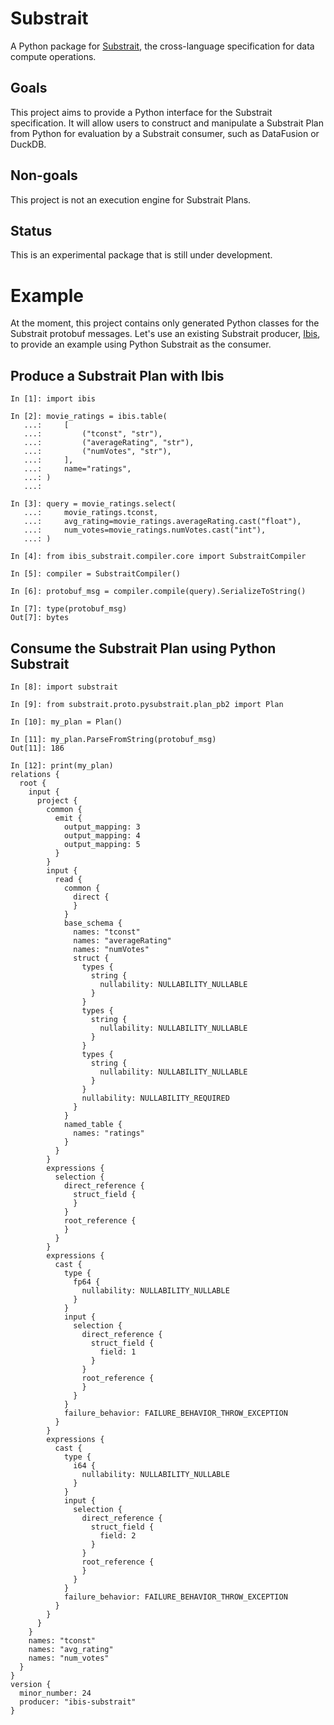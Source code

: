 # Substrait

A Python package for [Substrait](https://substrait.io), the cross-language specification for data compute operations.

## Goals
This project aims to provide a Python interface for the Substrait specification. It will allow users to construct and manipulate a Substrait Plan from Python for evaluation by a Substrait consumer, such as DataFusion or DuckDB.

## Non-goals
This project is not an execution engine for Substrait Plans.

## Status
This is an experimental package that is still under development.

# Example
At the moment, this project contains only generated Python classes for the Substrait protobuf messages. Let's use an existing Substrait producer, [Ibis](https://ibis-project.org), to provide an example using Python Substrait as the consumer.
## Produce a Substrait Plan with Ibis
```
In [1]: import ibis

In [2]: movie_ratings = ibis.table(
   ...:     [
   ...:         ("tconst", "str"),
   ...:         ("averageRating", "str"),
   ...:         ("numVotes", "str"),
   ...:     ],
   ...:     name="ratings",
   ...: )
   ...:

In [3]: query = movie_ratings.select(
   ...:     movie_ratings.tconst,
   ...:     avg_rating=movie_ratings.averageRating.cast("float"),
   ...:     num_votes=movie_ratings.numVotes.cast("int"),
   ...: )

In [4]: from ibis_substrait.compiler.core import SubstraitCompiler

In [5]: compiler = SubstraitCompiler()

In [6]: protobuf_msg = compiler.compile(query).SerializeToString()

In [7]: type(protobuf_msg)
Out[7]: bytes
```
## Consume the Substrait Plan using Python Substrait
```
In [8]: import substrait

In [9]: from substrait.proto.pysubstrait.plan_pb2 import Plan

In [10]: my_plan = Plan()

In [11]: my_plan.ParseFromString(protobuf_msg)
Out[11]: 186

In [12]: print(my_plan)
relations {
  root {
    input {
      project {
        common {
          emit {
            output_mapping: 3
            output_mapping: 4
            output_mapping: 5
          }
        }
        input {
          read {
            common {
              direct {
              }
            }
            base_schema {
              names: "tconst"
              names: "averageRating"
              names: "numVotes"
              struct {
                types {
                  string {
                    nullability: NULLABILITY_NULLABLE
                  }
                }
                types {
                  string {
                    nullability: NULLABILITY_NULLABLE
                  }
                }
                types {
                  string {
                    nullability: NULLABILITY_NULLABLE
                  }
                }
                nullability: NULLABILITY_REQUIRED
              }
            }
            named_table {
              names: "ratings"
            }
          }
        }
        expressions {
          selection {
            direct_reference {
              struct_field {
              }
            }
            root_reference {
            }
          }
        }
        expressions {
          cast {
            type {
              fp64 {
                nullability: NULLABILITY_NULLABLE
              }
            }
            input {
              selection {
                direct_reference {
                  struct_field {
                    field: 1
                  }
                }
                root_reference {
                }
              }
            }
            failure_behavior: FAILURE_BEHAVIOR_THROW_EXCEPTION
          }
        }
        expressions {
          cast {
            type {
              i64 {
                nullability: NULLABILITY_NULLABLE
              }
            }
            input {
              selection {
                direct_reference {
                  struct_field {
                    field: 2
                  }
                }
                root_reference {
                }
              }
            }
            failure_behavior: FAILURE_BEHAVIOR_THROW_EXCEPTION
          }
        }
      }
    }
    names: "tconst"
    names: "avg_rating"
    names: "num_votes"
  }
}
version {
  minor_number: 24
  producer: "ibis-substrait"
}
```
